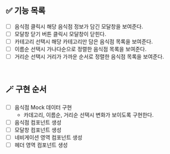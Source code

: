 ## ✅ 기능 목록

- [ ] 음식점 클릭시 해당 음식점 정보가 담긴 모달창을 보여준다.
- [ ] 모달창 닫기 버튼 클릭시 모달창이 닫힌다.
- [ ] 카테고리 선택시 해당 카테고리만 담은 음식점 목록을 보여준다.
- [ ] 이름순 선택시 가나다순으로 정렬한 음식점 목록을 보여준다.
- [ ] 거리순 선택시 거리가 가까운 순서로 정렬한 음식점 목록을 보여준다.

<br>

## 🪄 구현 순서

- [ ] 음식점 Mock 데이터 구현
  - 카데고리, 이름순, 거리순 선택시 변화가 보이도록 구현한다.
- [ ] 음식점 컴포넌트 생성
- [ ] 모달창 컴포넌트 생성
- [ ] 네비게이션 영역 컴포넌트 생성
- [ ] 헤더 영역 컴포넌트 생성
